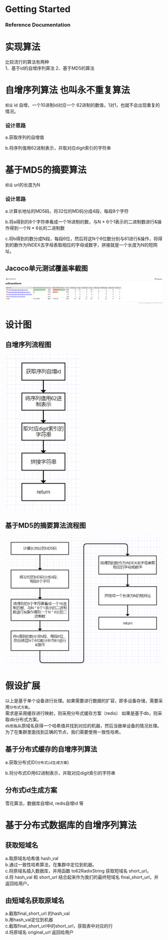 # Getting Started

### Reference Documentation

# 实现算法
比较流行的算法有两种  
1、基于id的自增序列算法  2、基于MD5的算法

# 自增序列算法 也叫永不重复算法
`假设` id 自增，一个10进制id对应一个 62进制的数值，1对1，也就不会出现重复的情况。

### 设计思路
a.获取序列的自增值  

b.将序列值用62进制表示，并取对应digit索引的字符串

# 基于MD5的摘要算法

`假设` url的长度为N

### 设计思路

a.计算长地址的MD5码，将32位的MD码分成4段，每段8个字符

b.将a得到的8个字符串看成一个16进制的数，与N * 6个1表示的二进制数进行&操作得到一个N * 6长的二进制数

c.将b得到的数分成N段，每段6位，然后将这N个6位数分别与61进行&操作，将得到的数作为INDEX去字母表取相应的字母或数字，拼接就是一个长度为N的短网址。

## Jacoco单元测试覆盖率截图

![img.png](img.png)

# 设计图

## 自增序列流程图

![img_2.png](img_2.png)

## 基于MD5的摘要算法流程图

![img_3.png](img_3.png)

# 假设扩展

以上是基于单个设备进行处理。如果需要进行数据的扩容，即多设备存储，需要采用`分布式方案`。  
需求是采用缓存进行映射，则采用分布式缓存方案（redis） 如果是基于db，则采取db分布式方案。  
`db思路`从原域名获得一个哈希值并找到对应的机器，然后当做单设备的情况处理。为了在集群里面找到正确的节点，我们需要使用一致性哈希。

## 基于分布式缓存的自增序列算法

a.获取分布式ID(`分布式id生成方案`)

b.将分布式ID用62进制表示，并取对应digit索引的字符串

## 分布式id生成方案

雪花算法，数据库自增id, redis自增id 等

# 基于分布式数据库的自增序列算法

## 获取短域名

a.取原域名哈希值 hash_val  
b.通过一致性哈希算法，在集群中定位到机器。  
c.将原域名插入数据库，并用函数 to62RadixString 获取短域名 short_url。  
d.将 hash_val 和 short_url 结合起来作为我们的最终短域名 final_short_url，并返回给用户。

## 由短域名获取原域名

a.截取final_short_url 的hash_val  
b.用hash_val定位到机器  
c.截取final_short_url中的short_url，获取表中对应的行  
d.将原域名 original_url 返回给用户


